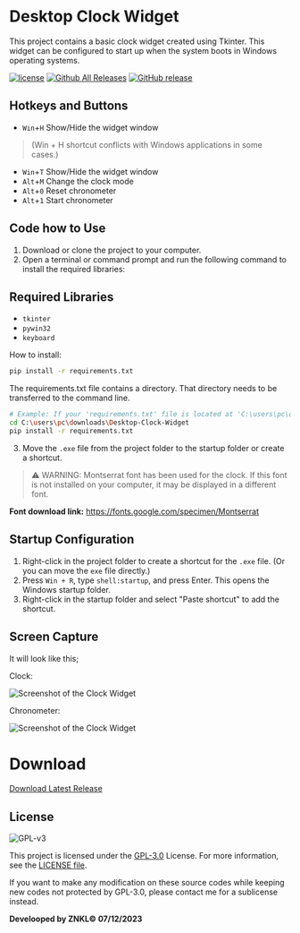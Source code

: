 # Desktop Clock Widget
 This project contains a basic clock widget created using Tkinter. This widget can be configured to start up when the system boots in Windows operating systems.

[![license](https://img.shields.io/github/license/QL-Win/QuickLook.svg)](https://www.gnu.org/licenses/gpl-3.0.en.html)
[![Github All Releases](https://img.shields.io/github/downloads/znkldev/Desktop-Clock-Widget/total.svg)](https://github.com/QL-znkldev/Desktop-Clock-Widget/releases)
[![GitHub release](https://img.shields.io/github/release/znkldev/Desktop-Clock-Widget.svg)](https://github.com/znkldev/Desktop-Clock-Widget/releases/latest)

## Hotkeys and Buttons
- `Win`+`H` Show/Hide the widget window
> (Win + H shortcut conflicts with Windows applications in some cases.)
- `Win`+`T` Show/Hide the widget window 
- `Alt`+`M` Change the clock mode
- `Alt`+`0` Reset chronometer
- `Alt`+`1` Start chronometer


## Code how to Use

1. Download or clone the project to your computer.
2. Open a terminal or command prompt and run the following command to install the required libraries:

## Required Libraries
- `tkinter`
- `pywin32`
- `keyboard`

How to install:

```sh
pip install -r requirements.txt
```
The requirements.txt file contains a directory. That directory needs to be transferred to the command line.
```sh
# Example: If your 'requirements.txt' file is located at 'C:\users\pc\downloads\Desktop-Clock-Widget\'
cd C:\users\pc\downloads\Desktop-Clock-Widget
pip install -r requirements.txt
```

3. Move the `.exe` file from the project folder to the startup folder or create a shortcut.

>⚠️ WARNING: Montserrat font has been used for the clock. If this font is not installed on your computer, it may be displayed in a different font.

**Font download link:** https://fonts.google.com/specimen/Montserrat


## Startup Configuration

1. Right-click in the project folder to create a shortcut for the `.exe` file. (Or you can move the `exe` file directly.)
2. Press `Win + R`, type `shell:startup`, and press Enter. This opens the Windows startup folder.
3. Right-click in the startup folder and select "Paste shortcut" to add the shortcut.

## Screen Capture
It will look like this;

Clock:

![Screenshot of the Clock Widget](https://res.cloudinary.com/dqrjy97s9/image/upload/v1708883867/lhrxixc6iqc4xnlxjcxb.png)

Chronometer:

![Screenshot of the Clock Widget](https://res.cloudinary.com/dqrjy97s9/image/upload/v1708884647/hi3lte7tnxz1fupszcdh.png)


# Download
[Download Latest Release](https://github.com/znkldev/Desktop-Clock-Widget/releases)
 


## License

![GPL-v3](https://www.gnu.org/graphics/gplv3-127x51.png)

This project is licensed under the [GPL-3.0](https://opensource.org/licenses/GPL-3.0) License. For more information, see the [LICENSE file](LICENSE-GPL).

If you want to make any modification on these source codes while keeping new codes not protected by GPL-3.0, please contact me for a sublicense instead.

**Develooped by ZNKL© 07/12/2023**
